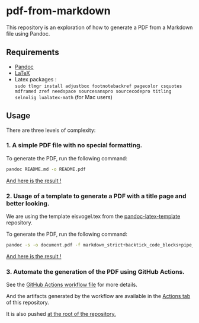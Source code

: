# pdf-from-markdown

This repository is an exploration of how to generate a PDF from a Markdown file using Pandoc.

## Requirements

- [Pandoc](https://pandoc.org/)
- [LaTeX](https://www.latex-project.org/get/)
- Latex packages : <br>
```sudo tlmgr install adjustbox footnotebackref pagecolor csquotes mdframed zref needspace sourcesanspro sourcecodepro titling selnolig lualatex-math``` (for Mac users)

## Usage

There are three levels of complexity:

### 1. A simple PDF file with no special formatting.

To generate the PDF, run the following command:

```bash
pandoc README.md -o README.pdf
```

[And here is the result !](README.pdf)

### 2. Usage of a template to generate a PDF with a title page and better looking.

We are using the template eisvogel.tex from the [pandoc-latex-template](https://github.com/Wandmalfarbe/pandoc-latex-template) repository.

To generate the PDF, run the following command:

```bash
pandoc -s -o document.pdf -f markdown_strict+backtick_code_blocks+pipe_tables+auto_identifiers+yaml_metadata_block+implicit_figures+table_captions+footnotes+smart+escaped_line_breaks+header_attributes --data-dir=pandoc --template eisvogel.tex --toc --listings --columns=50 --number-sections --dpi=300 --pdf-engine xelatex -M date="$(date +%Y-%m-%d)" md/HEADER.YAML md/*.md
```
[And here is the result !](document.pdf)

### 3. Automate the generation of the PDF using GitHub Actions.

See the [GitHub Actions workflow file](.github/workflows/pandoc.yml) for more details.

And the artifacts generated by the workflow are available in the [Actions tab](https://github.com/Nishogi/pdf-from-markdown/actions/) of this repository.

It is also pushed [at the root of the repository.](artifact.pdf)